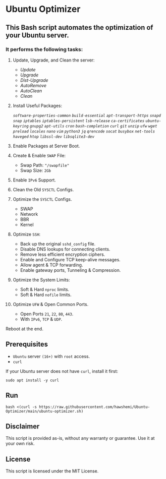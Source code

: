 # Ubuntu Optimizer

## This Bash script automates the optimization of your Ubuntu server.
### It performs the following tasks:


1. Update, Upgrade, and Clean the server:
    - _Update_
    - _Upgrade_
    - _Dist-Upgrade_
    - _AutoRemove_
    - _AutoClean_
    - _Clean_


2. Install Useful Packages:

    _`software-properties-common`_ _`build-essential`_ _`apt-transport-https`_ _`snapd`_ _`snap`_ _`iptables`_ _`iptables-persistent`_ _`lsb-release`_ _`ca-certificates`_ _`ubuntu-keyring`_ _`gnupg2`_ _`apt-utils`_ _`cron`_ _`bash-completion`_ _`curl`_ _`git`_ _`unzip`_ _`ufw`_ _`wget`_ _`preload`_ _`locales`_ _`nano`_ _`vim`_ _`python3`_ _`jq`_ _`qrencode`_ _`socat`_ _`busybox`_ _`net-tools`_ _`haveged`_ _`htop`_ _`libssl-dev`_ _`libsqlite3-dev`_

    
3. Enable Packages at Server Boot.


4. Create & Enable `SWAP` File:
    - Swap Path: `"/swapfile"`
    - Swap Size: `2Gb`


5. Enable `IPv6` Support.


6. Clean the Old `SYSCTL` Configs.


7. Optimize the `SYSCTL` Configs.
    - SWAP
    - Network
    - BBR
    - Kernel

    
8. Optimize `SSH`:
    - Back up the original `sshd_config` file.
    - Disable DNS lookups for connecting clients.
    - Remove less efficient encryption ciphers.
    - Enable and Configure TCP keep-alive messages.
    - Allow agent & TCP forwarding.
    - Enable gateway ports, Tunneling & Compression.
    

9. Optimize the System Limits:
    - Soft & Hard `nproc` limits.
    - Soft & Hard `nofile` limits.
    
    
10. Optimize `UFW` & Open Common Ports.
    - Open Ports `21`, `22`, `80`, `443`.
    - With `IPv6`, `TCP` & `UDP`.

    
Reboot at the end.


## Prerequisites
- `Ubuntu` server `(16+)` with `root` access.
- `curl`

If your Ubuntu server does not have `curl`, install it first:

```
sudo apt install -y curl
```


## Run

```
bash <(curl -s https://raw.githubusercontent.com/hawshemi/Ubuntu-Optimizer/main/ubuntu-optimizer.sh)
```


## Disclaimer
This script is provided as-is, without any warranty or guarantee. Use it at your own risk.


## License
This script is licensed under the MIT License.
